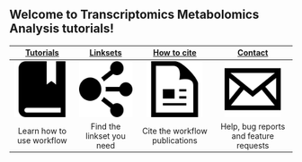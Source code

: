 ## Welcome to Transcriptomics Metabolomics Analysis tutorials!

| [Tutorials](pages/tutorials) | [Linksets](pages/linksets) | [How to cite](pages/citation) | [Contact](pages/contact)  |
| :---: | :---: | :---: | :---: |
| <img src="images/tutorials-icon.png" height="100"/> | <img src="images/network-icon.png" height="100"/> | <img src="images/citation.png" height="100"/> | <img src="images/contact.png" height="100"/>
| Learn how to use workflow | Find the linkset you need |  Cite the workflow publications | Help, bug reports and feature requests |
